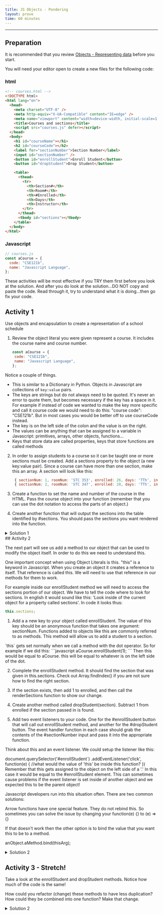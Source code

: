 ```yaml
---
title: JS Objects - Pondering
layout: prove
time: 60 minutes
---
```



- - -

## Preparation

It is recommended that you review [Objects - Representing data](https://byui-cit.github.io/learning-modules/modules/js/objects/prepare1/) before you start. 

You will need your editor open to create a new files for the following code:

### html

```html
<!-- courses.html -->
<!DOCTYPE html>
<html lang="en">
  <head>
    <meta charset="UTF-8" />
    <meta http-equiv="X-UA-Compatible" content="IE=edge" />
    <meta name="viewport" content="width=device-width, initial-scale=1.0" />
    <title>Courses and sections</title>
    <script src="courses.js" defer></script>
  </head>
  <body>
    <h1 id="courseName"></h1>
    <h2 id="courseCode"></h2>
    <label for="sectionNumber">Section Number</label>
    <input id="sectionNumber" />
    <button id="enrollStudent">Enroll Student</button>
    <button id="dropStudent">Drop Student</button>

    <table>
      <thead>
        <tr>
          <th>Section#</th>
          <th>Room#</th>
          <th>#Enrolled</th>
          <th>Days</th>
          <th>Instructor</th>
        </tr>
      </thead>
      <tbody id="sections"></tbody>
    </table>
  </body>
</html>
```

### Javascript

```javascript
// courses.js
const aCourse = {
  code: "CSE121b",
  name: "Javascript Language",
};
```

These activities will be most effective if you TRY them first before you look at the solution. And after you do look at the solution...DO NOT copy and paste the code. Read through it, try to understand what it is doing...then go fix your code.

## Activity 1

Use objects and encapsulation to create a representation of a school schedule

1. Review the object literal you were given represent a course. It includes the course name and course number.

   ```javascript
   const aCourse = {
    code: "CSE121b",
    name: "Javascript Language",
   };
   ```
<div class="callout">

Notice a couple of things.

 - This is similar to a Dictionary in Python. Objects in Javascript are collections of `key:value` pairs.
 - The keys are strings but do not always need to be quoted. It's never an error to quote them, but becomes necessary if the key has a space in it. For example if instead of code we wanted to make the key more specific and call it course code we would need to do this: "course code": "CSE121b". But in most cases you would be better off to use courseCode instead.
 - The key is on the left side of the colon and the value is on the right.
 - The values can be anything that can be assigned to a variable in Javascript: primitives, arrays, other objects, functions...
 - Keys that store data are called properties, keys that store functions are called methods

 </div>

2. In order to assign students to a course so it can be taught one or more sections must be created. Add a sections property to the object (a new key:value pair). Since a course can have more than one section, make this an array. A section will look like this:

   ```javascript
    { sectionNum: 1, roomNum: 'STC 353', enrolled: 26, days: 'TTh', instructor: 'Bro T'},
    { sectionNum: 2, roomNum: 'STC 347', enrolled: 28, days: 'TTh', instructor: 'Sis A'}
   ```
3. Create a function to set the name and number of the course in the HTML. Pass the course object into your function (remember that you can use the dot notation to access the parts of an object.)
4. Create another function that will output the sections into the table identified by #sections. You should pass the sections you want rendered into the function.

<details>
<summary>Solution 1</summary>

```javascript
const aCourse = {
  code: "CSE121b",
  name: "Javascript Language",
  sections: [
    {
      sectionNum: 1,
      roomNum: "STC 353",
      enrolled: 26,
      days: "TTh",
      instructor: "Bro T",
    },
    {
      sectionNum: 2,
      roomNum: "STC 347",
      enrolled: 25,
      days: "TTh",
      instructor: "Sis A",
    },
  ],
};

function setCourseInfo(course) {
  const courseName = document.querySelector("#courseName");
  const courseCode = document.querySelector("#courseCode");
  courseName.textContent = course.name;
  courseCode.textContent = course.code;
}

function sectionTemplate(section) {
  return `<tr>
    <td>${section.sectionNum}</td>
    <td>${section.roomNum}</td>
    <td>${section.enrolled}</td>
    <td>${section.days}</td>
    <td>${section.instructor}</td></tr>`
}

function renderSections(sections) {
  const html = sections.map(sectionTemplate);
  document.querySelector("#sections").innerHTML = html.join("");
}

setCourseInfo(aCourse);
renderSections(aCourse.sections);
```

</details>
## Activity 2

The next part will see us add a method to our object that can be used to modify the object itself. In order to do this we need to understand this.

<div class="callout">
One important concept when using Object Literals is this. "this" is a keyword in Javascript. When you create an object it creates a reference to itself. That reference is called this. We will need to use that reference in our methods for them to work.

For example inside our enrollStudent method we will need to access the sections portion of our object. We have to tell the code where to look for sections. In english it would sound like this: 'Look inside of the current object for a property called sections'. In code it looks thus:
```javascript
this.sections;
```
</div>

1. Add a a new key to your object called enrollStudent. The value of this key should be an anonymous function that takes one argument: sectionNum. Functions added to objects like this are commonly referred to as methods. This method will allow us to add a student to a section.

<div class="callout">
`this` gets set normally when we call a method with the dot operator. So for example if we did this:
```javascript
aCourse.enrollStudent(1);
```
Then this would be equal to aCourse.
this will be equal to whatever is on the left side of the dot.
</div>

2. Complete the enrollStudent method. It should find the section that was given in this.sections. Check out Array.findIndex() if you are not sure how to find the right section.

3. If the section exists, then add 1 to enrolled, and then call the renderSections function to show our change.

4. Create another method called dropStudent(section). Subtract 1 from enrolled if the section passed in is found.

5. Add two event listeners to your code. One for the #enrollStudent button that will call out enrollStudent method, and another for the #dropStudent button. The event handler function in each case should grab the contents of the #sectionNumber input and pass it into the appropriate function.

<div class="callout">

Think about this and an event listener. We could setup the listener like this:

document.querySelector('#enrollStudent`)
 .addEventListener('click', function(e) {
  //what would the value of 'this' be inside this function?
})
Remember that this gets assigned to the object on the left side of a '.' In this case it would be equal to the #enrollStudent element. This can sometimes cause problems if the event listener is set inside of another object and we expected this to be the parent object!

Javascript developers run into this situation often. There are two common solutions:

Arrow functions have one special feature. They do not rebind this. So sometimes you can solve the issue by changing your function(e) {} to (e) => {}

If that doesn't work then the other option is to bind the value that you want this to be to a method.

anObject.aMethod.bind(thisArg);
</div>

<details>
<summary>Solution 2</summary>

```javascript
const aCourse = {
  code: "CSE121b",
  name: "Javascript Language",
  sections: [
    {
      sectionNum: 1,
      roomNum: "STC 353",
      enrolled: 26,
      days: "TTh",
      instructor: "Bro T",
    },
    {
      sectionNum: 2,
      roomNum: "STC 347",
      enrolled: 25,
      days: "TTh",
      instructor: "Sis A",
    },
  ],
  enrollStudent: function (sectionNum) {
    // find the right section...Array.findIndex will work here
    const sectionIndex = this.sections.findIndex(
      (section) => section.sectionNum == sectionNum
    );
    if (sectionIndex >= 0) {
      this.sections[sectionIndex].enrolled++;
      renderSections(this.sections);
    }
  },
  dropStudent: function (sectionNum) {
    // find the right section...Array.findIndex will work here
    const sectionIndex = this.sections.findIndex(
      (section) => section.sectionNum == sectionNum
    );
    if (sectionIndex >= 0) {
      this.sections[sectionIndex].enrolled--;
      renderSections(this.sections);
    }
  },
};

function setCourseInfo(course) {
  const courseName = document.querySelector("#courseName");
  const coursecode = document.querySelector("#courseCode");
  courseName.textContent = course.name;
  coursecode.textContent = course.code;
}

function renderSections(sections) {
  const html = sections.map(
    (section) => `<tr>
    <td>${section.sectionNum}</td>
    <td>${section.roomNum}</td>
    <td>${section.enrolled}</td>
    <td>${section.days}</td>
    <td>${section.instructor}</td></tr>`
  );
  document.querySelector("#sections").innerHTML = html.join("");
}

document.querySelector("#enrollStudent").addEventListener("click", function () {
  const sectionNum = document.querySelector("#sectionNumber").value;
  aCourse.enrollStudent(sectionNum);
});
document.querySelector("#dropStudent").addEventListener("click", function () {
  const sectionNum = document.querySelector("#sectionNumber").value;
  aCourse.dropStudent(sectionNum);
});

setCourseInfo(aCourse);
renderSections(aCourse.sections);
```
</details>

## Activity 3 - Stretch!

Take a look at the enrollStudent and dropStudent methods. Notice how much of the code is the same!

How could you refactor (change) these methods to have less duplication? How could they be combined into one function? Make that change.

<details>
<summary>Solution 2</summary>

```javascript
changeEnrollment: function (sectionNum, add = true) {
    // find the right section...Array.findIndex will work here
    const sectionIndex = this.sections.findIndex(
      (section) => section.sectionNum == sectionNum
    );
    if (sectionIndex >= 0) {
      if (add) {
        this.sections[sectionIndex].enrolled++;
      } else {
        this.sections[sectionIndex].enrolled--;
      }
      renderSections(this.sections);
    }
  }
```

</details>